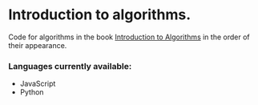 # Introduction to algorithms.
Code for algorithms in the book [Introduction to Algorithms](https://en.wikipedia.org/wiki/Introduction_to_Algorithms) in the order of their appearance.

### Languages currently available:

* JavaScript
* Python
